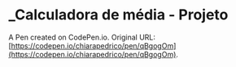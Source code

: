 # _Calculadora de média - Projeto

A Pen created on CodePen.io. Original URL: [https://codepen.io/chiarapedrico/pen/qBgogOm](https://codepen.io/chiarapedrico/pen/qBgogOm).

